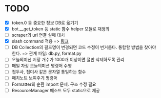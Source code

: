 # TODO

- [x] token.0 등 중요한 정보 DB로 옮기기
- [x] bot.__get_token 등 static 함수 helper 모듈로 재정의
- [ ] scraper의 url 연결 실패 대처
- [x] slash command 적용 => [링크](https://discord-py-slash-command.readthedocs.io/en/latest/quickstart.html)
- [ ] DB Collection의 필드명이 변경되면 코드 수정이 번거롭다. 통합할 방법을 찾아야 한다.
        => 관계 파일: db.py, format.py
- [ ] 오늘의미션 저장 개수가 1000개 이상이면 절반 삭제하도록 관리
- [ ] 매일 자정 오늘의미션 명령어 수행
- [ ] 접두사, 접미사 같은 문자열 통일하는 함수
- [ ] 패치노트 보여주기 명령어
- [ ] Formatter의 순환 import 문제. 구조 수정 필요
- [ ] ResourceManager 메소드 모두 static으로 제공